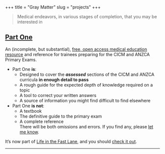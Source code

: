 +++
title = "Gray Matter"
slug = "projects"
+++

>Medical endeavors, in various stages of completion, that you may be interested in


## [Part One](http://www.partone.litfl.com/)

An (incomplete, but substantial), [free, open access medical education resource](https://twitter.com/search?q=%23FOAMed) and reference for trainees preparing for the CICM and ANZCA Primary Exams.

* Part One **is**:
    * Designed to cover the ***assessed*** sections of the CICM and ANZCA curricula **in enough detail to pass**
    * A rough guide for the expected depth of knowledge required on a topic
    * A tool to correct your written answers
    * A source of information you might find difficult to find elsewhere
* Part One **is not**:
    * A textbook
    * The definitive guide to the primary exam  
    * A complete reference  
    There will be both omissions and errors. If you find any, please <a href="mailto:jake@jakebarlow.me?Subject=Part%20One" target="_top">let me know</a>.


It’s now part of [Life in the Fast Lane](https://litfl.com/), and you should [check it out](http://www.partone.litfl.com/).

---